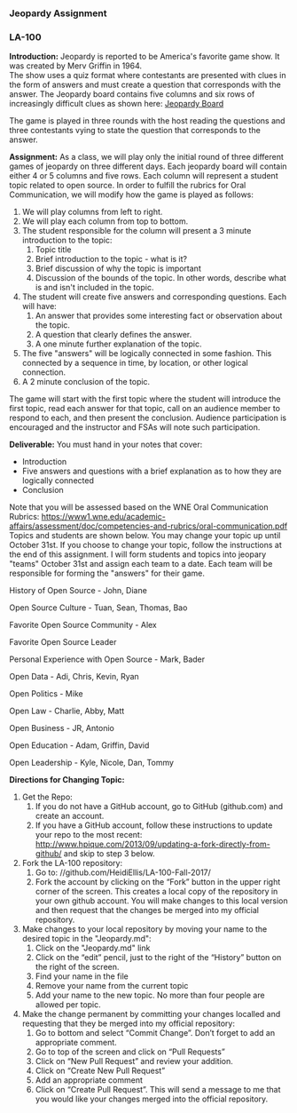### Jeopardy Assignment
### LA-100

**Introduction:** Jeopardy is reported to be America's favorite game show. It was created by Merv Griffin in 1964.  
The show uses a quiz format where contestants are presented with clues in the form of answers and must create a 
question that corresponds with the answer.  The Jeopardy board contains five columns and six rows of increasingly 
difficult clues as shown here:
[Jeopardy Board](https://wheelgenius.deviantart.com/art/Jeopardy-board-1986-330200527)

The game is played in three rounds with the host reading the questions and three contestants vying to state 
the question that corresponds to the answer. 

**Assignment:** As a class, we will play only the initial round of three different games of jeopardy on three 
different days.  Each jeopardy board will contain either 4 or 5 columns and five rows.  Each column will 
represent a student topic related to open source.  In order to fulfill the rubrics for Oral Communication, we 
will modify how the game is played as follows:
1. We will play columns from left to right. 
2. We will play each column from top to bottom.
3. The student responsible for the column will present a 3 minute introduction to the topic:
   1. Topic title
   2. Brief introduction to the topic - what is it?
   3. Brief discussion of why the topic is important 
   4. Discussion of the bounds of the topic. In other words, describe what is and isn't included in the topic.
4. The student will create five answers and corresponding questions. Each will have:
   1. An answer that provides some interesting fact or observation about the topic.
   2. A question that clearly defines the answer. 
   3. A one minute further explanation of the topic. 
5. The five "answers" will be logically connected in some fashion. This connected by a sequence in time, 
by location, or other logical connection. 
6. A 2 minute conclusion of the topic. 

The game will start with the first topic where the student will introduce the first topic, read each answer for 
that topic, call on an audience member to respond to each, and then present the conclusion. Audience participation 
is encouraged and the instructor and FSAs will note such participation. 

**Deliverable:** You must hand in your notes that cover:
* Introduction
* Five answers and questions with a brief explanation as to how they are logically connected
* Conclusion

Note that you will be assessed based on the WNE Oral Communication Rubrics: https://www1.wne.edu/academic-affairs/assessment/doc/competencies-and-rubrics/oral-communication.pdf
Topics and students are shown below. You may change your topic up until October 31st. If you choose to change your topic, follow the instructions at the end of this assignment. I will form students and topics into jeopary "teams" October 31st and assign each team to a date. Each team will be responsible for forming the "answers" for their game. 

History of Open Source - John, Diane

Open Source Culture - Tuan, Sean, Thomas, Bao

Favorite Open Source Community - Alex

Favorite Open Source Leader 

Personal Experience with Open Source - Mark, Bader

Open Data - Adi, Chris, Kevin, Ryan

Open Politics - Mike

Open Law - Charlie, Abby, Matt

Open Business - JR, Antonio

Open Education - Adam, Griffin, David

Open Leadership - Kyle, Nicole, Dan, Tommy 

**Directions for Changing Topic:**
1. Get the Repo:
   1. If you do not have a GitHub account, go to GitHub (github.com) and create an account. 
   2. If you have a GitHub account, follow these instructions to update your repo to the most recent:  
 http://www.hpique.com/2013/09/updating-a-fork-directly-from-github/  and skip to step 3 below. 
2. Fork the LA-100 repository:
   1. Go to: //github.com/HeidiEllis/LA-100-Fall-2017/
   2. Fork the account by clicking on the “Fork” button in the upper right corner of the screen. This creates a 
 local copy of the repository in your own github account. You will make changes to this local version and then
 request that the changes be merged into my official repository. 
3. Make changes to your local repository by moving your name to the desired topic in the "Jeopardy.md":
   1. Click on the "Jeopardy.md" link
   2. Click on the “edit” pencil, just to the right of the “History” button on the right of the screen.
   3. Find your name in the file
   4. Remove your name from the current topic
   5. Add your name to the new topic. No more than four people are allowed per topic.
4. Make the change permanent by committing your changes localled and requesting that they be merged into my 
official repository: 
   1. Go to bottom and select “Commit Change”. Don’t forget to add an appropriate comment.
   2. Go to top of the screen and click on “Pull Requests”
   3. Click on “New Pull Request” and review your addition.
   4. Click on “Create New Pull Request”
   5. Add an appropriate comment
   6. Click on “Create Pull Request”. This will send a message to me that you would like your changes merged into the 
 official repository. 
